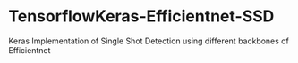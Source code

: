 # TensorflowKeras-Efficientnet-SSD
Keras Implementation of Single Shot Detection using different backbones of Efficientnet
